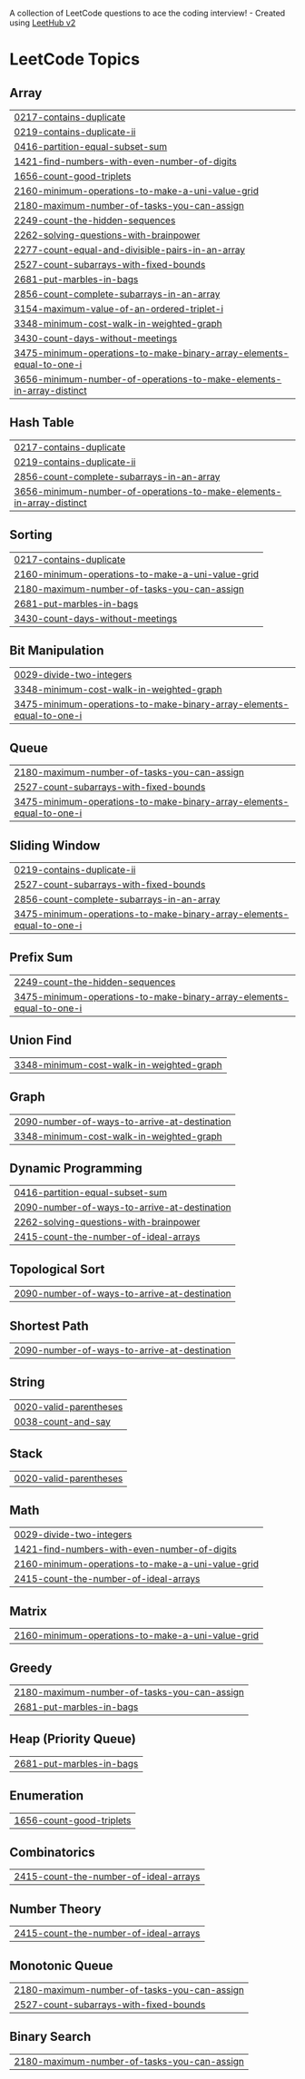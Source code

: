 A collection of LeetCode questions to ace the coding interview! - Created using [LeetHub v2](https://github.com/arunbhardwaj/LeetHub-2.0)
<!---LeetCode Topics Start-->
# LeetCode Topics
## Array
|  |
| ------- |
| [0217-contains-duplicate](https://github.com/avinash-25/leetcode/tree/master/0217-contains-duplicate) |
| [0219-contains-duplicate-ii](https://github.com/avinash-25/leetcode/tree/master/0219-contains-duplicate-ii) |
| [0416-partition-equal-subset-sum](https://github.com/avinash-25/leetcode/tree/master/0416-partition-equal-subset-sum) |
| [1421-find-numbers-with-even-number-of-digits](https://github.com/avinash-25/leetcode/tree/master/1421-find-numbers-with-even-number-of-digits) |
| [1656-count-good-triplets](https://github.com/avinash-25/leetcode/tree/master/1656-count-good-triplets) |
| [2160-minimum-operations-to-make-a-uni-value-grid](https://github.com/avinash-25/leetcode/tree/master/2160-minimum-operations-to-make-a-uni-value-grid) |
| [2180-maximum-number-of-tasks-you-can-assign](https://github.com/avinash-25/leetcode/tree/master/2180-maximum-number-of-tasks-you-can-assign) |
| [2249-count-the-hidden-sequences](https://github.com/avinash-25/leetcode/tree/master/2249-count-the-hidden-sequences) |
| [2262-solving-questions-with-brainpower](https://github.com/avinash-25/leetcode/tree/master/2262-solving-questions-with-brainpower) |
| [2277-count-equal-and-divisible-pairs-in-an-array](https://github.com/avinash-25/leetcode/tree/master/2277-count-equal-and-divisible-pairs-in-an-array) |
| [2527-count-subarrays-with-fixed-bounds](https://github.com/avinash-25/leetcode/tree/master/2527-count-subarrays-with-fixed-bounds) |
| [2681-put-marbles-in-bags](https://github.com/avinash-25/leetcode/tree/master/2681-put-marbles-in-bags) |
| [2856-count-complete-subarrays-in-an-array](https://github.com/avinash-25/leetcode/tree/master/2856-count-complete-subarrays-in-an-array) |
| [3154-maximum-value-of-an-ordered-triplet-i](https://github.com/avinash-25/leetcode/tree/master/3154-maximum-value-of-an-ordered-triplet-i) |
| [3348-minimum-cost-walk-in-weighted-graph](https://github.com/avinash-25/leetcode/tree/master/3348-minimum-cost-walk-in-weighted-graph) |
| [3430-count-days-without-meetings](https://github.com/avinash-25/leetcode/tree/master/3430-count-days-without-meetings) |
| [3475-minimum-operations-to-make-binary-array-elements-equal-to-one-i](https://github.com/avinash-25/leetcode/tree/master/3475-minimum-operations-to-make-binary-array-elements-equal-to-one-i) |
| [3656-minimum-number-of-operations-to-make-elements-in-array-distinct](https://github.com/avinash-25/leetcode/tree/master/3656-minimum-number-of-operations-to-make-elements-in-array-distinct) |
## Hash Table
|  |
| ------- |
| [0217-contains-duplicate](https://github.com/avinash-25/leetcode/tree/master/0217-contains-duplicate) |
| [0219-contains-duplicate-ii](https://github.com/avinash-25/leetcode/tree/master/0219-contains-duplicate-ii) |
| [2856-count-complete-subarrays-in-an-array](https://github.com/avinash-25/leetcode/tree/master/2856-count-complete-subarrays-in-an-array) |
| [3656-minimum-number-of-operations-to-make-elements-in-array-distinct](https://github.com/avinash-25/leetcode/tree/master/3656-minimum-number-of-operations-to-make-elements-in-array-distinct) |
## Sorting
|  |
| ------- |
| [0217-contains-duplicate](https://github.com/avinash-25/leetcode/tree/master/0217-contains-duplicate) |
| [2160-minimum-operations-to-make-a-uni-value-grid](https://github.com/avinash-25/leetcode/tree/master/2160-minimum-operations-to-make-a-uni-value-grid) |
| [2180-maximum-number-of-tasks-you-can-assign](https://github.com/avinash-25/leetcode/tree/master/2180-maximum-number-of-tasks-you-can-assign) |
| [2681-put-marbles-in-bags](https://github.com/avinash-25/leetcode/tree/master/2681-put-marbles-in-bags) |
| [3430-count-days-without-meetings](https://github.com/avinash-25/leetcode/tree/master/3430-count-days-without-meetings) |
## Bit Manipulation
|  |
| ------- |
| [0029-divide-two-integers](https://github.com/avinash-25/leetcode/tree/master/0029-divide-two-integers) |
| [3348-minimum-cost-walk-in-weighted-graph](https://github.com/avinash-25/leetcode/tree/master/3348-minimum-cost-walk-in-weighted-graph) |
| [3475-minimum-operations-to-make-binary-array-elements-equal-to-one-i](https://github.com/avinash-25/leetcode/tree/master/3475-minimum-operations-to-make-binary-array-elements-equal-to-one-i) |
## Queue
|  |
| ------- |
| [2180-maximum-number-of-tasks-you-can-assign](https://github.com/avinash-25/leetcode/tree/master/2180-maximum-number-of-tasks-you-can-assign) |
| [2527-count-subarrays-with-fixed-bounds](https://github.com/avinash-25/leetcode/tree/master/2527-count-subarrays-with-fixed-bounds) |
| [3475-minimum-operations-to-make-binary-array-elements-equal-to-one-i](https://github.com/avinash-25/leetcode/tree/master/3475-minimum-operations-to-make-binary-array-elements-equal-to-one-i) |
## Sliding Window
|  |
| ------- |
| [0219-contains-duplicate-ii](https://github.com/avinash-25/leetcode/tree/master/0219-contains-duplicate-ii) |
| [2527-count-subarrays-with-fixed-bounds](https://github.com/avinash-25/leetcode/tree/master/2527-count-subarrays-with-fixed-bounds) |
| [2856-count-complete-subarrays-in-an-array](https://github.com/avinash-25/leetcode/tree/master/2856-count-complete-subarrays-in-an-array) |
| [3475-minimum-operations-to-make-binary-array-elements-equal-to-one-i](https://github.com/avinash-25/leetcode/tree/master/3475-minimum-operations-to-make-binary-array-elements-equal-to-one-i) |
## Prefix Sum
|  |
| ------- |
| [2249-count-the-hidden-sequences](https://github.com/avinash-25/leetcode/tree/master/2249-count-the-hidden-sequences) |
| [3475-minimum-operations-to-make-binary-array-elements-equal-to-one-i](https://github.com/avinash-25/leetcode/tree/master/3475-minimum-operations-to-make-binary-array-elements-equal-to-one-i) |
## Union Find
|  |
| ------- |
| [3348-minimum-cost-walk-in-weighted-graph](https://github.com/avinash-25/leetcode/tree/master/3348-minimum-cost-walk-in-weighted-graph) |
## Graph
|  |
| ------- |
| [2090-number-of-ways-to-arrive-at-destination](https://github.com/avinash-25/leetcode/tree/master/2090-number-of-ways-to-arrive-at-destination) |
| [3348-minimum-cost-walk-in-weighted-graph](https://github.com/avinash-25/leetcode/tree/master/3348-minimum-cost-walk-in-weighted-graph) |
## Dynamic Programming
|  |
| ------- |
| [0416-partition-equal-subset-sum](https://github.com/avinash-25/leetcode/tree/master/0416-partition-equal-subset-sum) |
| [2090-number-of-ways-to-arrive-at-destination](https://github.com/avinash-25/leetcode/tree/master/2090-number-of-ways-to-arrive-at-destination) |
| [2262-solving-questions-with-brainpower](https://github.com/avinash-25/leetcode/tree/master/2262-solving-questions-with-brainpower) |
| [2415-count-the-number-of-ideal-arrays](https://github.com/avinash-25/leetcode/tree/master/2415-count-the-number-of-ideal-arrays) |
## Topological Sort
|  |
| ------- |
| [2090-number-of-ways-to-arrive-at-destination](https://github.com/avinash-25/leetcode/tree/master/2090-number-of-ways-to-arrive-at-destination) |
## Shortest Path
|  |
| ------- |
| [2090-number-of-ways-to-arrive-at-destination](https://github.com/avinash-25/leetcode/tree/master/2090-number-of-ways-to-arrive-at-destination) |
## String
|  |
| ------- |
| [0020-valid-parentheses](https://github.com/avinash-25/leetcode/tree/master/0020-valid-parentheses) |
| [0038-count-and-say](https://github.com/avinash-25/leetcode/tree/master/0038-count-and-say) |
## Stack
|  |
| ------- |
| [0020-valid-parentheses](https://github.com/avinash-25/leetcode/tree/master/0020-valid-parentheses) |
## Math
|  |
| ------- |
| [0029-divide-two-integers](https://github.com/avinash-25/leetcode/tree/master/0029-divide-two-integers) |
| [1421-find-numbers-with-even-number-of-digits](https://github.com/avinash-25/leetcode/tree/master/1421-find-numbers-with-even-number-of-digits) |
| [2160-minimum-operations-to-make-a-uni-value-grid](https://github.com/avinash-25/leetcode/tree/master/2160-minimum-operations-to-make-a-uni-value-grid) |
| [2415-count-the-number-of-ideal-arrays](https://github.com/avinash-25/leetcode/tree/master/2415-count-the-number-of-ideal-arrays) |
## Matrix
|  |
| ------- |
| [2160-minimum-operations-to-make-a-uni-value-grid](https://github.com/avinash-25/leetcode/tree/master/2160-minimum-operations-to-make-a-uni-value-grid) |
## Greedy
|  |
| ------- |
| [2180-maximum-number-of-tasks-you-can-assign](https://github.com/avinash-25/leetcode/tree/master/2180-maximum-number-of-tasks-you-can-assign) |
| [2681-put-marbles-in-bags](https://github.com/avinash-25/leetcode/tree/master/2681-put-marbles-in-bags) |
## Heap (Priority Queue)
|  |
| ------- |
| [2681-put-marbles-in-bags](https://github.com/avinash-25/leetcode/tree/master/2681-put-marbles-in-bags) |
## Enumeration
|  |
| ------- |
| [1656-count-good-triplets](https://github.com/avinash-25/leetcode/tree/master/1656-count-good-triplets) |
## Combinatorics
|  |
| ------- |
| [2415-count-the-number-of-ideal-arrays](https://github.com/avinash-25/leetcode/tree/master/2415-count-the-number-of-ideal-arrays) |
## Number Theory
|  |
| ------- |
| [2415-count-the-number-of-ideal-arrays](https://github.com/avinash-25/leetcode/tree/master/2415-count-the-number-of-ideal-arrays) |
## Monotonic Queue
|  |
| ------- |
| [2180-maximum-number-of-tasks-you-can-assign](https://github.com/avinash-25/leetcode/tree/master/2180-maximum-number-of-tasks-you-can-assign) |
| [2527-count-subarrays-with-fixed-bounds](https://github.com/avinash-25/leetcode/tree/master/2527-count-subarrays-with-fixed-bounds) |
## Binary Search
|  |
| ------- |
| [2180-maximum-number-of-tasks-you-can-assign](https://github.com/avinash-25/leetcode/tree/master/2180-maximum-number-of-tasks-you-can-assign) |
<!---LeetCode Topics End-->